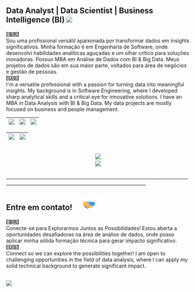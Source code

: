## Data Analyst | Data Scientist | Business Intelligence (BI)   </b><img src="https://media.giphy.com/media/kPrlykW2TpVU4HWx2O/giphy.gif" width="40"></h1>
**[🇧🇷]** <br>
Sou uma profissional versátil apaixonada por transformar dados em insights significativos. Minha formação é em Engenharia de Software, onde desenvolvi habilidades analíticas aguçadas e um olhar crítico para soluções inovadoras. Possuo MBA em Análise de Dados com BI & Big Data. Meus projetos de dados são em sua maior parte, voltados para área de negócios e gestão de pessoas. 
<br>
**[🇺🇸]** <br>
I'm a versatile professional with a passion for turning data into meaningful insights. My background is in Software Engineering, where I developed sharp analytical skills and a critical eye for innovative solutions. I have an MBA in Data Analysis with BI & Big Data. My data projects are mostly focused on business and people management. 
<br>



| ![](http://github-profile-summary-cards.vercel.app/api/cards/stats?username=juliaNogueiraC&theme=nord_dark) | ![](http://github-profile-summary-cards.vercel.app/api/cards/repos-per-language?username=juliaNogueiraC&hide=Html&theme=nord_dark) | ![](http://github-profile-summary-cards.vercel.app/api/cards/most-commit-language?username=juliaNogueiraC&theme=nord_dark) |
| :-: | :-: | :-: |

| ![](http://github-profile-summary-cards.vercel.app/api/cards/profile-details?username=juliaNogueiraC&theme=nord_dark) | ![](https://github-readme-streak-stats.herokuapp.com/?user=juliaNogueiraC&hide_border=true&date_format=M%20j%5B%2C%20Y%5D&background=2D3742&stroke=2D3742&ring=6bbbca&fire=6bbbca&currStreakNum=fff&sideNums=6bbbca&currStreakLabel=6bbbca&sideLabels=fff&dates=fff) |
| :-: | :-: |	
<br>
<div align='center'> 
  <a  href="https://skillicons.dev">
    <img src="https://skillicons.dev/icons?i=py,mysql,html,css,js,mongodb,figma,xd,ps,replit,vscode,git&perline=14" />  </a>
</div>
<div align='center'>
	 <a  href="https://skillicons.dev">
	 <img src="https://skillicons.dev/icons?i=github,docker,gcp,powershell,wordpress,tensorflow,flask,gitlab,postgres,sqlite,sklearn,r&perline=14" /> 
	</a>
</div>
<br>
__________________________________________________________________________________________________________________________________________

## <b> Entre em contato! </b><img src="https://github.com/0xAbdulKhalid/0xAbdulKhalid/raw/main/assets/mdImages/handshake.gif" width ="80">
<div align='left'>
	
**[🇧🇷]** <br>
Conecte-se para Explorarmos Juntos as Possibilidades! Estou aberta a oportunidades desafiadoras na área de análise de dados, onde posso aplicar minha sólida formação técnica para gerar impacto significativo.
	<br>
**[🇺🇸]** <br>
Connect so we can explore the possibilities together! I am open to challenging opportunities in the field of data analysis, where I can apply my solid technical background to generate significant impact.
	<br>
</div>

<br>
<img src="https://user-images.githubusercontent.com/73097560/115834477-dbab4500-a447-11eb-908a-139a6edaec5c.gif">
<br>
<br>
<br>



